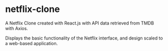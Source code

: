 # netflix-clone
A Netflix Clone created with React.js with API data retrieved from TMDB with Axios.

Displays the basic functionality of the Netflix interface, and design scaled to a web-based application.
